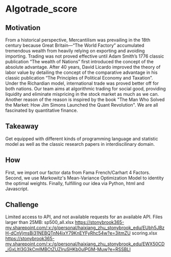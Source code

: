 # Algotrade_score
## Motivation
From a historical perspective, Mercantilism was prevailing in the 18th century because Great Britain—“The World Factory” accumulated tremendous wealth from heavily relying on exporting and avoiding importing. Trading was not proved effective until Adam Smith’s 1776 classic publication “The wealth of Nations” first introduced the concept of the absolute advantage. After 40 years, David Licardo improved the theory of labor value by detailing the concept of the comparative advantage in his classic publication “The Principles of Political Economy and Taxation”. Under the Richardian model, international trade was proved better off for both nations. Our team aims at algorithmic trading for social good, providing liquidity and eliminate mispricing in the stock market as much as we can. Another reason of the reason is inspired by the book "The Man Who Solved the Market: How Jim Simons Launched the Quant Revolution". We are all fascinated by quantitative finance.
## Takeaway
Get equipped with different kinds of programming language and statistic model as well as the classic research papers in interdiscilinary domain.
## How
First, we import our factor data from Fama French/Carhart 4 Factors. Second, we use Markowitz's Mean-Variance Optimization Model to identity the optimal weights. Finally, fulfilling our idea via Python, html and Javascript.
## Challenge
Limited access to API, and not available requests for an available API.
Files larger than 25MB:
sp500_all.xlsx
https://stonybrook365-my.sharepoint.com/:x:/g/personal/haixiang_zhu_stonybrook_edu/EUbh5JBzH-dCnVjmsBi31NEBQTnN4ixY79KnEYFyRhc54w?e=3itmZU
scoring.xlsx
https://stonybrook365-my.sharepoint.com/:x:/g/personal/haixiang_zhu_stonybrook_edu/EWX50CD_iGxLltI3G3kCmlMBCtZUZIruSHKb0ulPGM-Muw?e=RSSBLI
